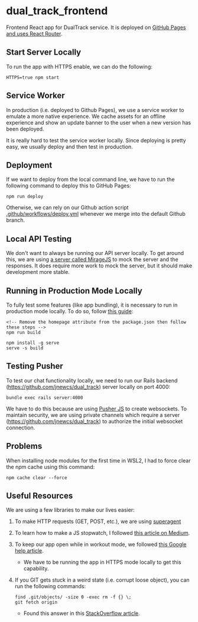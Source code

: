 # dual_track_frontend
Frontend React app for DualTrack service. It is deployed on [GitHub Pages and uses React Router](https://www.freecodecamp.org/news/deploy-a-react-app-to-github-pages/).

## Start Server Locally
To run the app with HTTPS enable, we can do the following:

```
HTTPS=true npm start
```

## Service Worker
In production (i.e. deployed to Github Pages), we use a service worker to emulate a more native experience. We cache assets for an offline experience and show an update banner to the user when a new version has been deployed.

It is really hard to test the service worker locally. Since deploying is pretty easy, we usually deploy and then test in production.

## Deployment
If we want to deploy from the local command line, we have to run the following command to deploy this to GitHub Pages:

```
npm run deploy
```

Otherwise, we can rely on our Github action script [.github/workflows/deploy.yml](.github/workflows/deploy.yml) whenever we merge into the default Github branch.

## Local API Testing
We don't want to always be running our API server locally. To get around this, we are using [a server called MirageJS](https://miragejs.com/api/classes/model/) to mock the server and the responses. It does require more work to mock the server, but it should make development more stable.

## Running in Production Mode Locally
To fully test some features (like app bundling), it is necessary to run in production mode locally. To do so, follow [this guide](https://create-react-app.dev/docs/deployment#static-server):

```
<!-- Remove the homepage attribute from the package.json then follow these steps -->
npm run build

npm install -g serve
serve -s build
```

## Testing Pusher
To test our chat functionality locally, we need to run our Rails backend (https://github.com/jnewcs/dual_track) server locally on port 4000:

```
bundle exec rails server:4000
```

We have to do this because are using [Pusher JS](https://github.com/pusher/pusher-js) to create websockets. To maintain security, we are using private channels which require a server (https://github.com/jnewcs/dual_track) to authorize the initial websocket connection.

## Problems
When installing node modules for the first time in WSL2, I had to force clear the npm cache using this command:

```
npm cache clear --force
```

## Useful Resources
We are using a few libraries to make our lives easier:

1. To make HTTP requests (GET, POST, etc.), we are using [superagent](https://www.npmjs.com/package/superagent)

2. To learn how to make a JS stopwatch, I followed [this article on Medium](https://tinloof.com/blog/how-to-build-a-stopwatch-with-html-css-js-react-part-2/).

3. To keep our app open while in workout mode, we followed [this Google help article](https://web.dev/wake-lock/).
    * We have to be running the app in HTTPS mode locally to get this capability.

4. If you GIT gets stuck in a weird state (i.e. corrupt loose object), you can run the following commands:

    ```
    find .git/objects/ -size 0 -exec rm -f {} \;
    git fetch origin
    ```

    * Found this answer in this [StackOverflow article](https://stackoverflow.com/questions/4254389/git-corrupt-loose-object).
